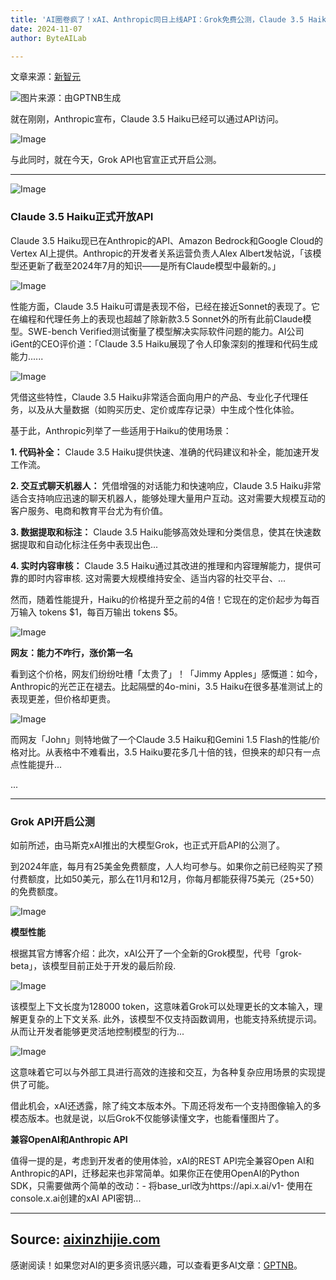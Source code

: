 ```yaml
---
title: 'AI圈卷疯了！xAI、Anthropic同日上线API：Grok免费公测，Claude 3.5 Haiku价格暴涨'
date: 2024-11-07
author: ByteAILab

---
```


文章来源：[新智元](https://mp.weixin.qq.com/s/ob35syuwSeaxp4_nfud9sA)

![图片来源：由GPTNB生成](http://www.jesonc.com/upload/8FD7B96F5E34993C64020C0DB54F4C00/1730860754488/FoJjYQPWELugosKG00-UBzDPQiM4.png)

就在刚刚，Anthropic宣布，Claude 3.5 Haiku已经可以通过API访问。

![Image](http://www.jesonc.com/Fl_QcT0hClP1czIsUHiARnJF2hUr)

与此同时，就在今天，Grok API也官宣正式开启公测。

---


![Image](http://www.jesonc.com/FtH5KXr-vqcc-y975_oftmiBoOpe)

### Claude 3.5 Haiku正式开放API

Claude 3.5 Haiku现已在Anthropic的API、Amazon Bedrock和Google Cloud的Vertex AI上提供。Anthropic的开发者关系运营负责人Alex Albert发帖说，「该模型还更新了截至2024年7月的知识——是所有Claude模型中最新的。」

![Image](http://www.jesonc.com/FmRvSubyX6QGEQB9w21tO-zz-jL-)

性能方面，Claude 3.5 Haiku可谓是表现不俗，已经在接近Sonnet的表现了。它在编程和代理任务上的表现也超越了除新款3.5 Sonnet外的所有此前Claude模型。SWE-bench Verified测试衡量了模型解决实际软件问题的能力。AI公司iGent的CEO评价道：「Claude 3.5 Haiku展现了令人印象深刻的推理和代码生成能力...... 

![Image](http://www.jesonc.com/Fi0meIpuIovekkYU0DA_y71ksTU3)

凭借这些特性，Claude 3.5 Haiku非常适合面向用户的产品、专业化子代理任务，以及从大量数据（如购买历史、定价或库存记录）中生成个性化体验。

基于此，Anthropic列举了一些适用于Haiku的使用场景：

**1. 代码补全：** Claude 3.5 Haiku提供快速、准确的代码建议和补全，能加速开发工作流。

**2. 交互式聊天机器人：** 凭借增强的对话能力和快速响应，Claude 3.5 Haiku非常适合支持响应迅速的聊天机器人，能够处理大量用户互动。这对需要大规模互动的客户服务、电商和教育平台尤为有价值。

**3. 数据提取和标注：** Claude 3.5 Haiku能够高效处理和分类信息，使其在快速数据提取和自动化标注任务中表现出色...

**4. 实时内容审核：** Claude 3.5 Haiku通过其改进的推理和内容理解能力，提供可靠的即时内容审核. 这对需要大规模维持安全、适当内容的社交平台、...

然而，随着性能提升，Haiku的价格提升至之前的4倍！它现在的定价起步为每百万输入 tokens $1，每百万输出 tokens $5。

![Image](http://www.jesonc.com/Fs3iS7WOvSVJXOBXbeXP1Uliyty6)

**网友：能力不咋行，涨价第一名**

看到这个价格，网友们纷纷吐槽「太贵了」！「Jimmy Apples」感慨道：如今，Anthropic的光芒正在褪去。比起隔壁的4o-mini，3.5 Haiku在很多基准测试上的表现更差，但价格却更贵。

![Image](http://www.jesonc.com/Fr7lRROzQeCy5OUUXo3eQQl2FR-a)

而网友「John」则特地做了一个Claude 3.5 Haiku和Gemini 1.5 Flash的性能/价格对比。从表格中不难看出，3.5 Haiku要花多几十倍的钱，但换来的却只有一点点性能提升...

...

---

### Grok API开启公测

如前所述，由马斯克xAI推出的大模型Grok，也正式开启API的公测了。

到2024年底，每月有25美金免费额度，人人均可参与。如果你之前已经购买了预付费额度，比如50美元，那么在11月和12月，你每月都能获得75美元（25+50）的免费额度。

![Image](http://www.jesonc.com/FnV_u_t22nCjgv-rljGRM2B50wVz)

**模型性能**

根据其官方博客介绍：此次，xAI公开了一个全新的Grok模型，代号「grok-beta」，该模型目前正处于开发的最后阶段.

![Image](http://www.jesonc.com/FlcRdjTVw6lWg2Y15VRZqy887snT)

该模型上下文长度为128000 token，这意味着Grok可以处理更长的文本输入，理解更复杂的上下文关系. 此外，该模型不仅支持函数调用，也能支持系统提示词。从而让开发者能够更灵活地控制模型的行为...

![Image](http://www.jesonc.com/FjnWq3H5vjvOylL_jbEL-0WvV5MU)

这意味着它可以与外部工具进行高效的连接和交互，为各种复杂应用场景的实现提供了可能。

借此机会，xAI还透露，除了纯文本版本外。下周还将发布一个支持图像输入的多模态版本。也就是说，以后Grok不仅能够读懂文字，也能看懂图片了。

**兼容OpenAI和Anthropic API**

值得一提的是，考虑到开发者的使用体验，xAI的REST API完全兼容Open AI和Anthropic的API，迁移起来也非常简单。如果你正在使用OpenAI的Python SDK，只需要做两个简单的改动：- 将base_url改为https://api.x.ai/v1- 使用在console.x.ai创建的xAI API密钥...

---

Source: [aixinzhijie.com](https://www.aixinzhijie.com/article/6847152)
---
感谢阅读！如果您对AI的更多资讯感兴趣，可以查看更多AI文章：[GPTNB](https://gptnb.com)。